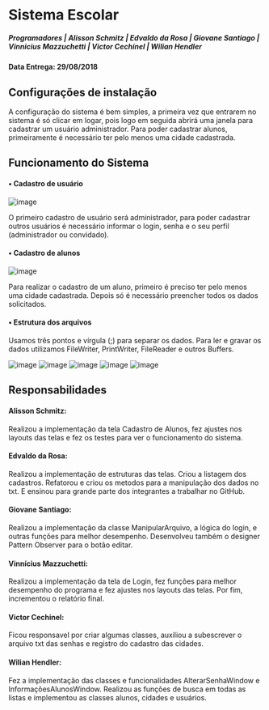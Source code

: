 # Sistema Escolar
##### Programadores | Alisson Schmitz | Edvaldo da Rosa | Giovane Santiago | Vinnicius Mazzuchetti | Victor Cechinel | Wilian Hendler 

#### Data Entrega: 29/08/2018

## Configurações de instalação



A configuração do sistema é bem simples, a primeira vez que entrarem no sistema é só clicar em logar, pois logo em seguida abrirá uma janela para cadastrar um usuário administrador. 
Para poder cadastrar alunos, primeiramente é necessário ter pelo menos uma cidade cadastrada.


## Funcionamento do Sistema


#### •	Cadastro de usuário


![image](https://user-images.githubusercontent.com/42319915/44998415-f1fced80-af8b-11e8-88cb-2c5ac8a79528.png)

O primeiro cadastro de usuário será administrador, para poder cadastrar outros usuários é necessário informar o login, senha e o seu perfil (administrador ou convidado).


#### •	Cadastro de alunos


![image](https://user-images.githubusercontent.com/42319915/44998444-2670a980-af8c-11e8-8af3-3a43423349a8.png)


Para realizar o cadastro de um aluno, primeiro é preciso ter pelo menos uma cidade cadastrada. Depois só é necessário preencher todos os dados solicitados.


#### •	Estrutura dos arquivos

 Usamos três pontos e vírgula (;) para separar os dados. Para ler e gravar os dados utilizamos FileWriter, PrintWriter, FileReader e outros Buffers.
 
![image](https://user-images.githubusercontent.com/42319915/44998469-591aa200-af8c-11e8-8e9e-4d2e1832baa9.png)
![image](https://user-images.githubusercontent.com/42319915/44998493-6df73580-af8c-11e8-816c-0c1a350f0a0d.png)
![image](https://user-images.githubusercontent.com/42319915/44998510-8a936d80-af8c-11e8-833a-5e8f723b664b.png)
![image](https://user-images.githubusercontent.com/42319915/44998519-9aab4d00-af8c-11e8-8843-a17e668f6b63.png)
![image](https://user-images.githubusercontent.com/42319915/44998522-a3038800-af8c-11e8-877f-fc7bccc64c97.png)


## Responsabilidades

#### Alisson Schmitz:
Realizou a implementação da tela Cadastro de Alunos, fez ajustes nos layouts das telas e fez os testes para ver o funcionamento do sistema.

#### Edvaldo da Rosa:
Realizou a implementação de estruturas das telas. Criou a listagem dos cadastros. Refatorou e criou os metodos para a manipulação dos dados no txt. E ensinou para grande parte dos integrantes a trabalhar no GitHub. 

#### Giovane Santiago:
Realizou a implementação da classe ManipularArquivo, a lógica do login,  e outras funções para melhor desempenho. Desenvolveu também o designer Pattern Observer para o botão editar.

#### Vinnícius Mazzuchetti:
Realizou a implementação da tela de Login, fez funções para melhor desempenho do programa e fez ajustes nos layouts das telas. Por fim, incrementou o relatório final.

#### Victor Cechinel:
Ficou responsavel por criar algumas classes, auxiliou a subescrever o arquivo txt das senhas e registro do cadastro das cidades. 

#### Wilian Hendler: 
Fez a implementação das classes e funcionalidades AlterarSenhaWindow e InformaçõesAlunosWindow. Realizou as funções de busca em todas as listas e implementou as classes alunos, cidades e usuários. 

